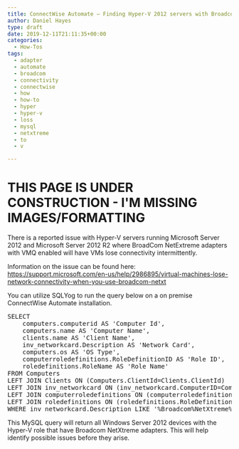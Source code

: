```yaml
---
title: ConnectWise Automate – Finding Hyper-V 2012 servers with Broadcom NetXtreme Adapters
author: Daniel Hayes
type: draft
date: 2019-12-11T21:11:35+00:00
categories:
  - How-Tos
tags:
  - adapter
  - automate
  - broadcom
  - connectivity
  - connectwise
  - how
  - how-to
  - hyper
  - hyper-v
  - loss
  - mysql
  - netxtreme
  - to
  - v

---
```

# THIS PAGE IS UNDER CONSTRUCTION - I'M MISSING IMAGES/FORMATTING
There is a reported issue with Hyper-V servers running Microsoft Server 2012 and Microsoft Server 2012 R2 where BroadCom NetExtreme adapters with VMQ enabled will have VMs lose connectivity intermittently.  
  
Information on the issue can be found here: <https://support.microsoft.com/en-us/help/2986895/virtual-machines-lose-network-connectivity-when-you-use-broadcom-netxt>

You can utilize SQLYog to run the query below on a on premise ConnectWise Automate installation. 

<div class="wp-block-syntaxhighlighter-code ">
  <pre class="brush: sql; title: ; notranslate" title="">
SELECT
	computers.computerid AS 'Computer Id',
	computers.name AS 'Computer Name',
	clients.name AS 'Client Name',
	inv_networkcard.Description AS 'Network Card',
	computers.os AS 'OS Type',
	computerroledefinitions.RoleDefinitionID AS 'Role ID',
	roledefinitions.RoleName AS 'Role Name'
FROM Computers
LEFT JOIN Clients ON (Computers.ClientId=Clients.ClientId)
LEFT JOIN inv_networkcard ON (inv_networkcard.ComputerID=Computers.ComputerID)
LEFT JOIN computerroledefinitions ON (computerroledefinitions.ComputerID=Computers.ComputerID)
LEFT JOIN roledefinitions ON (roledefinitions.RoleDefinitionID=computerroledefinitions.RoleDefinitionID)
WHERE inv_networkcard.Description LIKE '%Broadcom%NetXtreme%' AND computers.os LIKE '%server%2012%' AND roledefinitions.RoleName LIKE '%Hyper-v%';
</pre>
</div>

This MySQL query will return all Windows Server 2012 devices with the Hyper-V role that have Broadcom NetXtreme adapters. This will help identify possible issues before they arise.
